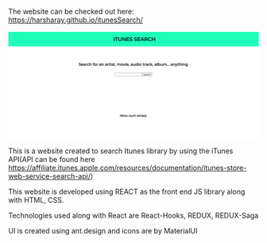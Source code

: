 The website can be checked out here: https://harsharay.github.io/itunesSearch/

![Website Preview](https://github.com/harsharay/itunesSearch/blob/master/Images/itunes-search.png?raw=true)




This is a website created to search Itunes library by using the iTunes API(API can be found here https://affiliate.itunes.apple.com/resources/documentation/itunes-store-web-service-search-api/)

This website is developed using REACT as the front end JS library along with HTML, CSS.

Technologies used along with React are React-Hooks, REDUX, REDUX-Saga

UI is created using ant.design and icons are by MaterialUI

